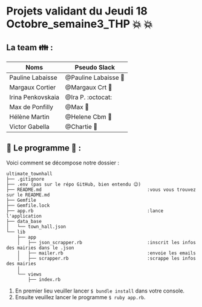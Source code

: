# Projets validant du Jeudi 18 Octobre_semaine3_THP :collision: :collision:


## La team :family: :

Noms | Pseudo Slack
------------ | -------------
Pauline Labaisse | @Pauline Labaisse :baby_chick:
Margaux Cortier | @Margaux Crt :penguin:
Irina Penkovskaia | @Ira P. :octocat:
Max de Ponfilly | @Max :tiger:
Hélène Martin | @Helene Cbm :panda_face:
Victor Gabella | @Chartie :bear:


## :floppy_disk: Le programme :floppy_disk: : 

Voici comment se décompose notre dossier :

```
ultimate_townhall
├── .gitignore
├── .env (pas sur le répo GitHub, bien entendu 😉)
├── README.md 										:vous vous trouvez sur le README.md
├── Gemfile												
├── Gemfile.lock
├── app.rb 											:lance l'application
├── data_base
│   └── town_hall.json
└── lib
    ├── app
    │   ├── json_scrapper.rb 						:inscrit les infos des mairies dans le .json
    │   ├── mailer.rb 								:envoie les emails
    │   ├── scrapper.rb 							:scrappe les infos des mairies
    │ 
    └── views
        ├── index.rb
```

1. En premier lieu veuiller lancer `$ bundle install` dans votre console.
2. Ensuite veuillez lancer le programme `$ ruby app.rb`.



